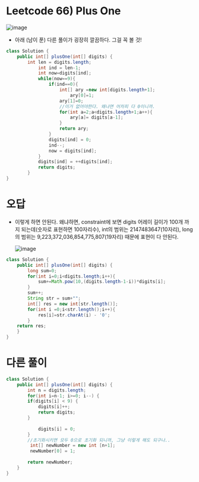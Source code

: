 # Leetcode 66) Plus One

![image](https://user-images.githubusercontent.com/37058233/119087544-28892980-b9bc-11eb-81a4-8465e5786fa6.png)

- 아래 (남이 푼) 다른 풀이가 굉장히 깔끔하다. 그걸 꼭 볼 것!

```java
class Solution {
    public int[] plusOne(int[] digits) {
        int len = digits.length;
            int ind = len-1;
            int now=digits[ind];
            while(now==9){
                if(ind==0){
                    int[] ary =new int[digits.length+1];
                        ary[0]=1;
                    ary[1]=0;
                    //이거 없어야한다. 왜냐면 어차피 다 0이니까.
                    for(int a=2;a<digits.length+1;a++){
                        ary[a]= digits[a-1];
                    }
                    return ary; 
                }
                digits[ind] = 0;
                ind--;
                now = digits[ind];
            }
            digits[ind] = ++digits[ind];
            return digits;
        }    
}
```

# 오답

- 이렇게 하면 안된다. 왜냐하면, constraint에 보면 digits 어레이 길이가 100개 까지 되는데(숫자로 표현하면 100자리수), int의 범위는 2147483647(10자리), long의 범위는 9,223,372,036,854,775,807(19자리) 때문에 표현이 다 안된다.

  ![image](https://user-images.githubusercontent.com/37058233/119087673-60906c80-b9bc-11eb-80bc-101387d9a3e9.png)

```java
class Solution {
    public int[] plusOne(int[] digits) {
        long sum=0;
        for(int i=0;i<digits.length;i++){
            sum+=Math.pow(10,(digits.length-1-i))*digits[i];
        }
        sum++;
        String str = sum+"";
        int[] res = new int[str.length()];
        for(int i =0;i<str.length();i++){
            res[i]=str.charAt(i) - '0';
        }
    return res;
    }
}
```

# 다른 풀이 

```java
class Solution {
    public int[] plusOne(int[] digits) {
        int n = digits.length;
        for(int i=n-1; i>=0; i--) {
        if(digits[i] < 9) {
            digits[i]++;
            return digits;
        }
        
            digits[i] = 0;  
        }
        //초기화시키면 모두 0으로 초기화 되니까, 그냥 이렇게 해도 되구나..
         int[] newNumber = new int [n+1];
         newNumber[0] = 1;
            
        return newNumber;
    }
}
```


